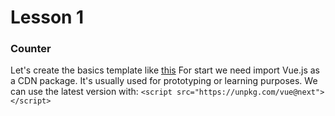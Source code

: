 # Lesson 1
### Counter

Let's create the basics template like [this](#)
For start we need import Vue.js as a CDN package. It's usually used for prototyping or learning purposes. We can use the latest version with:
`<script src="https://unpkg.com/vue@next"></script>`